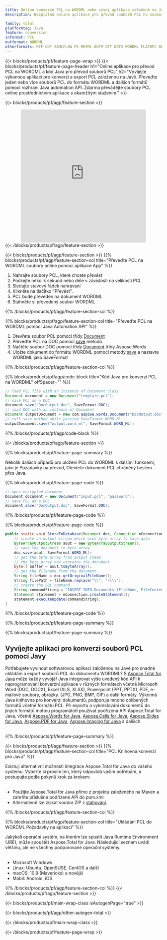```yaml
---
title: Online konverze PCL na WORDML nebo vývoj aplikace založené na Java pro konverzi souborů PCL
description: Bezplatná online aplikace pro převod souborů PCL na soubory WORDML. Kód knihovny konverze Java pro dokumenty PCL.  

family: total
platformtag: Java
feature: conversion
informat: PCL
outformat: WORDML
otherformats: RTF ODT XAMLFLOW PS MHTML DOTM OTT DOTX WORDML FLATOPC DOT MARKDOWN
---
```

{{< blocks/products/pf/feature-page-wrap >}}
{{< blocks/products/pf/feature-page-header h1="Online aplikace pro převod PCL na WORDML a kód Java pro převod souborů PCL" h2="Vyvíjejte výkonnou aplikaci pro konverzi a export PCL založenou na Javě.  Převeďte jeden nebo více souborů PCL do formátu WORDML a dalších formátů pomocí rozhraní Java automation API.  Zdarma převádějte soubory PCL online prostřednictvím aplikace s okamžitým stažením." >}}


{{< blocks/products/pf/agp/feature-section >}}

<div class="container-fluid agp-content bg-white aboutfile box-1 vh100 section nopbtm">
<div class=container>
<div class=row>
<div class="demobox tc col-md-12 padding-0" align="center">

<iframe title="Bezplatná online aplikace pro převod PCL na WORDML" style="border: none; height: 426px;" scrolling="no" src="https://total-conversion-app-65z5r2lp.k8s.dynabic.com/?to=wordml&from=pcl" id="child-iframe" width="80%"></iframe>

</div></div>
</div></div>
{{< /blocks/products/pf/agp/feature-section >}}


{{< blocks/products/pf/agp/feature-section >}}
{{% blocks/products/pf/agp/feature-section-col title="Převeďte PCL na WORDML soubory online pomocí aplikace App" %}}

1. Nahrajte soubory PCL, které chcete převést
1. Počkejte několik sekund nebo déle v závislosti na velikosti PCL
1. Sledujte stavový řádek nahrávání
1. Klikněte na tlačítko "Převést".
1. PCL bude převeden na dokument WORDML
1. Stáhněte si převedený soubor WORDML

{{% /blocks/products/pf/agp/feature-section-col %}}

{{% blocks/products/pf/agp/feature-section-col title="Převeďte PCL na WORDML pomocí Java Automation API" %}}


1. Otevřete soubor PCL pomocí třídy [Document](https://reference.aspose.com/pdf/java/com.aspose.pdf/Document)
2. Převeďte PCL na DOC pomocí [save](https://reference.aspose.com/pdf/java/com.aspose.pdf/Document#save-java.lang.String-com.aspose.pdf.SaveOptions- ) metoda
3. Načtěte soubor DOC pomocí třídy [Document](https://reference.aspose.com/words/java/com.aspose.words/Document) třídy Aspose.Words
4. Uložte dokument do formátu WORDML pomocí metody [save](https://reference.aspose.com/words/java/com.aspose.words/Document#save(java.lang.String,int)) a nastavte WORDML jako SaveFormat



{{% /blocks/products/pf/agp/feature-section-col %}}

{{% blocks/products/pf/agp/code-block title="Kód Java pro konverzi PCL na WORDML" offSpacer="" %}}


```java
// load PCL file with an instance of Document class
Document document = new Document("template.pcl");
// save PCL as a DOC 
document.save("DocOutput.doc", SaveFormat.DOC); 
// load DOC with an instance of Document
Document outputDocument = new com.aspose.words.Document("DocOutput.doc");
// call save method while passing SaveFormat.WORD_ML
outputDocument.save("output.word_ml", SaveFormat.WORD_ML);   
```



{{% /blocks/products/pf/agp/code-block %}}

{{< /blocks/products/pf/agp/feature-section >}}

{{% blocks/products/pf/feature-page-summary %}}

Několik dalších případů pro uložení PCL do WORDML s dalšími funkcemi, jako je Požadavky na převod, Otevřete dokument PCL chráněný heslem přes Java.

{{% blocks/products/pf/feature-page-code %}}


```cs
// open encrypted document
Document document = new Document("input.pcl", "password");
// save PCL as a DOC 
document.save("DocOutput.doc", SaveFormat.DOC);
```


{{% /blocks/products/pf/feature-page-code %}}
{{% blocks/products/pf/feature-page-code %}}


```java
public static void StoreToDatabase(Document doc, Connection mConnection) throws Exception {
    // create an output stream which uses byte array to save data
    ByteArrayOutputStream aout = new ByteArrayOutputStream();
    // save the document to byte array
    doc.save(aout, SaveFormat.WORD_ML);
    // get the byte array from output steam
    // the byte array now contains the document
    byte[] buffer = aout.toByteArray();
    // get the filename from the document.
    String fileName = doc.getOriginalFileName();
    String filePath = fileName.replace("\\", "\\\\");
    // create the SQL command.
    String commandString = "INSERT INTO Documents (FileName, FileContent) VALUES('" + filePath + "', '" + buffer + "')";
    Statement statement = mConnection.createStatement();
    statement.executeUpdate(commandString);
}  
```


{{% /blocks/products/pf/feature-page-code %}}


{{% /blocks/products/pf/feature-page-summary %}}

{{% blocks/products/pf/feature-page-summary %}}

<h2>Vyvíjejte aplikaci pro konverzi souborů PCL pomocí Javy</h2>

Potřebujete vyvinout softwarovou aplikaci založenou na Javě pro snadné ukládání a export souborů PCL do dokumentu WORDML?  S [Aspose.Total for Java](https://products.aspose.com/total/cs/java/) může každý vývojář Java integrovat výše uvedený kód API k naprogramování konverzní aplikace v různých formátech včetně Microsoft Word (DOC, DOCX), Excel (XLS, XLSX), Powerpoint (PPT, PPTX), PDF, e-mailové soubory, obrázky. (JPG, PNG, BMP, GIF) a další formáty.  Výkonná Java knihovna pro konverzi dokumentů, podporuje mnoho oblíbených formátů včetně formátu PCL.  Při exportu a vykreslování dokumentů do jiných formátů mohou programátoři používat podřízená API Aspose.Total for Java, včetně [Aspose.Words for Java](https://products.aspose.com/words/cs/java/), [Aspose.Cells for Java](https://products.aspose.com/cells/cs/java/), [Aspose.Slides for Java](https://products.aspose.com/slides/cs/java/), [Aspose.PDF for Java](https://products.aspose.com/pdf/cs/java/), [Aspose.Imaging for Java](https://products.aspose.com/imaging/cs/java/) a dalších.<br /><br />

{{% /blocks/products/pf/feature-page-summary %}}

{{< blocks/products/pf/agp/feature-section >}}
{{% blocks/products/pf/agp/feature-section-col title="PCL Knihovna konverzí pro Javu" %}}

Existují alternativní možnosti integrace Aspose.Total for Java do vašeho systému.  Vyberte si prosím ten, který odpovídá vašim potřebám, a postupujte podle pokynů krok za krokem:<br /><br />

- Použijte Aspose.Total for Java přímo z projektu založeného na Maven a zahrňte příslušné podřízené API do pom.xml.
- Alternativně lze získat soubor ZIP z [stahování](https://releases.aspose.com/total/java).

{{% /blocks/products/pf/agp/feature-section-col %}}

{{% blocks/products/pf/agp/feature-section-col title="Ukládání PCL do WORDML Požadavky na aplikaci" %}}

Jakýkoli operační systém, na kterém lze spustit Java Runtime Environment (JRE), může spouštět Aspose.Total for Java.  Následující seznam uvádí většinu, ale ne všechny podporované operační systémy.  <br /><br />
- Microsoft Windows
- Linux: Ubuntu, OpenSUSE, CentOS a další
- macOS: 10.9 (Mavericks) a novější
- Mobil: Android, iOS

{{% /blocks/products/pf/agp/feature-section-col %}}
{{< /blocks/products/pf/agp/feature-section >}}

{{< blocks/products/pf/main-wrap-class isAutogenPage="true" >}}

{{< blocks/products/pf/agp/other-autogen-total >}}

{{< /blocks/products/pf/main-wrap-class >}}

{{< /blocks/products/pf/feature-page-wrap >}}